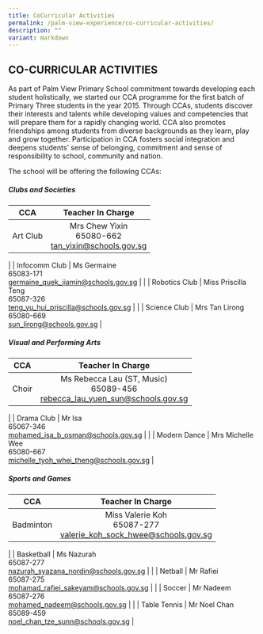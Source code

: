 ```yaml
---
title: CoCurricular Activities
permalink: /palm-view-experience/co-curricular-activities/
description: ""
variant: markdown
---
```

## CO-CURRICULAR ACTIVITIES

As part of Palm View Primary School commitment towards developing each student holistically, we started our CCA programme for the first batch of Primary Three students in the year 2015.&nbsp;Through CCAs, students discover their interests and talents while developing values and competencies that will prepare them for a rapidly changing world. CCA also promotes friendships among students from diverse backgrounds as they learn, play and grow together. Participation in CCA fosters social integration and deepens students’ sense of belonging, commitment and sense of responsibility to school, community and nation.

The school will be offering the following CCAs: 

##### Clubs and Societies

| CCA | Teacher In Charge |
|:---:|:---:|
| Art Club | Mrs Chew Yixin<br>65080-662<br>[tan\_yixin@schools.gov.sg](mailto:tan\_yixin@schools.gov.sg) |
|
| Infocomm Club | Ms Germaine<br>65083-171<br>[germaine\_quek\_jiamin@schools.gov.sg](mailto:germaine_quek_jiamin@schools.gov.sg) |
|
| Robotics Club | Miss Priscilla Teng<br>65087-326<br>[teng_yu_hui_priscilla@schools.gov.sg](mailto:teng_yu_hui_priscilla@schools.gov.sg) |
|
| Science Club | Mrs Tan Lirong<br>65080-669<br>[sun\_lirong@schools.gov.sg](mailto:sun\_lirong@schools.gov.sg) |

##### Visual and Performing Arts

| CCA | Teacher In Charge |
|:---:|:---:|
| Choir | Ms Rebecca Lau (ST, Music)<br>65089-456<br>[rebecca_lau_yuen_sun@schools.gov.sg](mailto:rebecca_lau_yuen_sun@schools.gov.sg) |
|
| Drama Club | Mr Isa<br>65067-346<br>[mohamed_isa_b_osman@schools.gov.sg](mailto:mohamed_isa_b_osman@schools.gov.sg) |
|
| Modern Dance | Mrs Michelle Wee<br>65080-667<br>[michelle_tyoh_whei_theng@schools.gov.sg](mailto:michelle_tyoh_whei_theng@schools.gov.sg) |

##### Sports and Games

| CCA | Teacher In Charge |
|:---:|:---:|
| Badminton | Miss Valerie Koh<br>65087-277<br>[valerie_koh_sock_hwee@schools.gov.sg](mailto:valerie_koh_sock_hwee@schools.gov.sg) |
|
| Basketball | Ms Nazurah<br>65087-277<br>[nazurah\_syazana\_nordin@schools.gov.sg](mailto:nazurah\_syazana\_nordin@schools.gov.sg) |
|
| Netball | Mr Rafiei<br>65087-275<br>[mohamad\_rafiei\_sakeyam@schools.gov.sg](mailto:mohamad\_rafiei\_sakeyam@schools.gov.sg) |
 |
| Soccer | Mr Nadeem<br>65087-276<br>[mohamed\_nadeem@schools.gov.sg](mailto:mohamed\_nadeem@schools.gov.sg) |
|
| Table Tennis | Mr Noel Chan<br>65089-459<br>[noel\_chan\_tze\_sunn@schools.gov.sg](mailto:noel\_chan\_tze\_sunn@schools.gov.sg) |